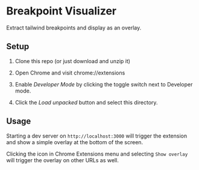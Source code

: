 # Breakpoint Visualizer

Extract tailwind breakpoints and display as an overlay.

## Setup

1. Clone this repo (or just download and unzip it)

2. Open Chrome and visit chrome://extensions

3. Enable _Developer Mode_ by clicking the toggle switch next to Developer mode.

4. Click the _Load unpacked_ button and select this directory.

## Usage

Starting a dev server on `http://localhost:3000` will trigger the extension and show a simple overlay at the bottom of the screen.

Clicking the icon in Chrome Extensions menu and selecting `Show overlay` will trigger the overlay on other URLs as well.
